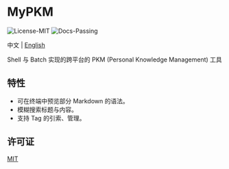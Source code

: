 # MyPKM

![License-MIT](https://img.shields.io/badge/License-MIT-blue.svg)
![Docs-Passing](https://img.shields.io/badge/Docs-Passing-green.svg)

中文 | [English](../README.md)

Shell 与 Batch 实现的跨平台的 PKM (Personal Knowledge Management) 工具

## 特性

+ 可在终端中预览部分 Markdown 的语法。
+ 模糊搜索标题与内容。
+ 支持 Tag 的引索、管理。

## 许可证

[MIT](../LICENSE)
